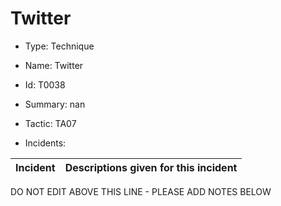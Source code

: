 # Twitter

* Type: Technique

* Name: Twitter

* Id: T0038

* Summary: nan

* Tactic: TA07

* Incidents:

| Incident | Descriptions given for this incident |
| -------- | -------------------- |

DO NOT EDIT ABOVE THIS LINE - PLEASE ADD NOTES BELOW